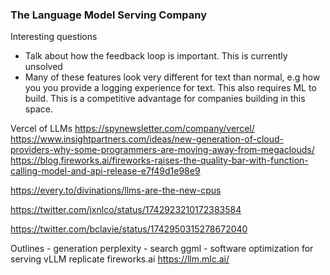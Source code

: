 

### The Language Model Serving Company

Interesting questions
- Talk about how the feedback loop is important. This is currently unsolved
- Many of these features look very different for text than normal, e.g how you you provide a logging experience for text. This also requires ML to build. This is a competitive advantage for companies building in this space.

Vercel of LLMs
https://spynewsletter.com/company/vercel/
https://www.insightpartners.com/ideas/new-generation-of-cloud-providers-why-some-programmers-are-moving-away-from-megaclouds/
https://blog.fireworks.ai/fireworks-raises-the-quality-bar-with-function-calling-model-and-api-release-e7f49d1e98e9


https://every.to/divinations/llms-are-the-new-cpus

https://twitter.com/jxnlco/status/1742923210172383584

https://twitter.com/bclavie/status/1742950315278672040

Outlines - generation
perplexity - search
ggml - software optimization for serving
vLLM
replicate
fireworks.ai
https://llm.mlc.ai/
